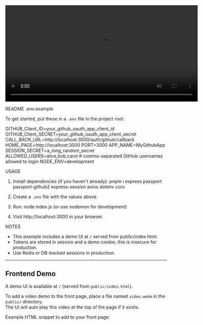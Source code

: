 <video src="video.webm" autoplay controls width="600">
</video>

README 
 .env.example

To get started, put these in a `.env` file in the project root:

GITHUB_Client_ID=your_github_oauth_app_client_id
GITHUB_Client_SECRET=your_github_oauth_app_client_secret
CALL_BACK_URL=http://localhost:3000/auth/github/callback
HOME_PAGE=http://localhost:3000
PORT=3000
APP_NAME=MyGithubApp
SESSION_SECRET=a_long_random_secret
ALLOWED_USERS=alice,bob,carol   # comma-separated GitHub usernames allowed to login
NODE_ENV=development

USAGE

1. Install dependencies (if you haven't already):
   pnpm i express passport passport-github2 express-session axios dotenv cors

2. Create a `.env` file with the values above.
3. Run: node index.js
   (or use nodemon for development)
4. Visit http://localhost:3000 in your browser.

NOTES
- This example includes a demo UI at `/` served from public/index.html.
- Tokens are stored in session and a demo cookie; this is insecure for production.
- Use Redis or DB-backed sessions in production.

---

## Frontend Demo

A demo UI is available at `/` (served from `public/index.html`).

To add a video demo to the front page, place a file named `video.webm` in the `public/` directory.  
The UI will auto play this video at the top of the page if it exists.

Example HTML snippet to add to your front page:
